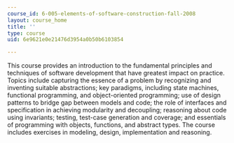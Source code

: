 ```yaml
---
course_id: 6-005-elements-of-software-construction-fall-2008
layout: course_home
title: ''
type: course
uid: 6e9621e0e21476d3954a0b50b6103854

---
```

This course provides an introduction to the fundamental principles and techniques of software development that have greatest impact on practice. Topics include capturing the essence of a problem by recognizing and inventing suitable abstractions; key paradigms, including state machines, functional programming, and object-oriented programming; use of design patterns to bridge gap between models and code; the role of interfaces and specification in achieving modularity and decoupling; reasoning about code using invariants; testing, test-case generation and coverage; and essentials of programming with objects, functions, and abstract types. The course includes exercises in modeling, design, implementation and reasoning.
